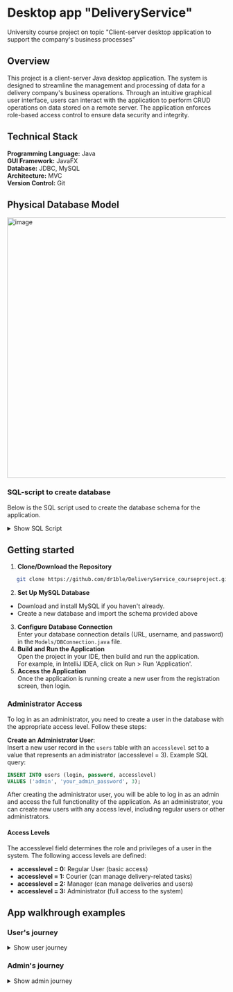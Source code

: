 # Desktop app "DeliveryService"
University course project on topic "Client-server desktop application to support the company's business processes"
## Overview

This project is a client-server Java desktop application. The system is designed to streamline the management and processing of data for a delivery company's business operations. Through an intuitive graphical user interface, users can interact with the application to perform CRUD operations on data stored on a remote server. The application enforces role-based access control to ensure data security and integrity.
## Technical Stack
**Programming Language:** Java <br />
**GUI Framework:** JavaFX <br />
**Database:** JDBC, MySQL <br />
**Architecture:** MVC <br />
**Version Control:** Git

## Physical Database Model
<img src="https://github.com/user-attachments/assets/1e082890-9176-44b7-ba31-715a09c10e4b" alt="image" width="600"/>

### SQL-script to create database
Below is the SQL script used to create the database schema for the application.

<details>
<summary>Show SQL Script</summary>

```sql
CREATE TABLE users(
    id INT UNSIGNED PRIMARY KEY AUTO_INCREMENT,
    login VARCHAR(16) UNIQUE NOT NULL,
    password VARCHAR(256) NOT NULL,
    accesslevel INT UNSIGNED NOT NULL
);

CREATE TABLE delivery_centers(
    id INT UNSIGNED PRIMARY KEY AUTO_INCREMENT,
    name VARCHAR(70) UNIQUE NOT NULL,
    address VARCHAR(90) NOT NULL
);

CREATE TABLE clients(
    id INT UNSIGNED PRIMARY KEY AUTO_INCREMENT,
    name VARCHAR(30) NOT NULL,
    number VARCHAR(11) NOT NULL,
    address VARCHAR(80) NOT NULL,
    nearest_dc_id INT UNSIGNED,
    user_id INT UNSIGNED,
    FOREIGN KEY (nearest_dc_id) REFERENCES delivery_centers(id),
    FOREIGN KEY (user_id) REFERENCES users(id) ON DELETE CASCADE
);

CREATE TABLE packages(
    id INT UNSIGNED PRIMARY KEY AUTO_INCREMENT,
    type_of_delivery BOOLEAN NOT NULL,
    weight VARCHAR(16) NOT NULL,
    status VARCHAR(30) NOT NULL,	
    date_start DATE,
    date_end DATE,
    courier_id INT UNSIGNED,
    sender_id INT UNSIGNED,
    recipient_id INT UNSIGNED,
    departcenter_id INT UNSIGNED,
    FOREIGN KEY (courier_id) REFERENCES couriers(id),
    FOREIGN KEY (sender_id) REFERENCES clients(id) ON DELETE CASCADE,
    FOREIGN KEY (recipient_id) REFERENCES clients(id) ON DELETE CASCADE,
    FOREIGN KEY (departcenter_id) REFERENCES delivery_centers(id),
    FOREIGN KEY (receivingcenter_id) REFERENCES delivery_centers(id)
);

CREATE TABLE couriers(
    id INT UNSIGNED PRIMARY KEY AUTO_INCREMENT,
    name VARCHAR(40) NOT NULL,
    number VARCHAR(11) NOT NULL,
    delivery_center_id INT UNSIGNED,
    user_id INT UNSIGNED,
    FOREIGN KEY (user_id) REFERENCES users(id) ON DELETE CASCADE,
    FOREIGN KEY (delivery_center_id) REFERENCES delivery_centers(id)
);

```
</details>

## Getting started
1. **Clone/Download the Repository**  
```bash
   git clone https://github.com/dr1ble/DeliveryService_courseproject.git
```
2. **Set Up MySQL Database**
- Download and install MySQL if you haven't already.
- Create a new database and import the schema provided above 
3. **Configure Database Connection** <br />
Enter your database connection details (URL, username, and password) in the `Models/DBConnection.java` file.
4. **Build and Run the Application** <br />
Open the project in your IDE, then build and run the application.
 <br />For example, in IntelliJ IDEA, click on Run > Run 'Application'.
5. **Access the Application** <br />
Once the application is running create a new user from the registration screen, then login.

### Administrator Access

To log in as an administrator, you need to create a user in the database with the appropriate access level. 
Follow these steps:

**Create an Administrator User**:  
   Insert a new user record in the `users` table with an `accesslevel` set to a value that represents an administrator (accesslevel = 3).
   Example SQL query:
   ```sql
   INSERT INTO users (login, password, accesslevel) 
   VALUES ('admin', 'your_admin_password', 3);
   ```
After creating the administrator user, you will be able to log in as an admin and access the full functionality of the application. As an administrator, you can create new users with any access level, including regular users or other administrators.

#### Access Levels
The accesslevel field determines the role and privileges of a user in the system. The following access levels are defined:
- **accesslevel = 0:** Regular User (basic access)
- **accesslevel = 1:** Courier (can manage delivery-related tasks)
- **accesslevel = 2:** Manager (can manage deliveries and users)
- **accesslevel = 3:** Administrator (full access to the system)

## App walkhrough examples
### User's journey
<details>
<summary>Show user journey</summary>
    
#### Login & Register
<div style="display: flex; justify-content: center;">
    <img src="https://github.com/user-attachments/assets/5be99594-7487-454c-b1cb-896554dfda64" alt="Login Screen" width="400" height="300"/>
    <img src="https://github.com/user-attachments/assets/d2be4a12-7647-43fb-aa0d-22a84d8d9d1e" alt="Register Screen" width="400" height="300" style="margin-left: 50px;"/>
</div>

#### User dashboard & Profile 
<div style="display: flex; justify-content: center;">
    <img src="https://github.com/user-attachments/assets/ffa13e15-2ba0-470f-ad56-919980675006" alt="User home Screen" width="400" height="300"/>
    <img src="https://github.com/user-attachments/assets/3eb1a3a3-1df6-4e7b-b133-6ea4d668ac57" alt="Register Screen" width="400" height="300" style="margin-left: 50px;"/>
</div>

#### Change User's data & Send package 
<div style="display: flex; justify-content: center;">
    <img src="https://github.com/user-attachments/assets/19011532-959d-4355-b0d0-e75e74b0354d" alt="Change User's data screen" width="400" height="300"/>
    <img src="https://github.com/user-attachments/assets/4ca66271-e47c-473b-88a2-9c0a0dab0abf" alt="Send package Screen" width="400" height="300" style="margin-left: 50px;"/>
</div>

#### Result of creating a dispatch request & My shipments 
<div style="display: flex; justify-content: center;">
    <img src="https://github.com/user-attachments/assets/228ad790-9ecb-4538-a892-3709ce8794f5" alt="Result screen" width="400" height="300"/>
    <img src="https://github.com/user-attachments/assets/64ef8c27-91ba-498d-83b7-d1a860ee389b" alt="Send package Screen" width="400" height="300" style="margin-left: 50px;"/>
</div>
</details>


### Admin's journey
<details>
<summary>Show admin journey</summary>
    
#### Admin dashboard & Control Users table 
<div style="display: flex; justify-content: center;">
    <img src="https://github.com/user-attachments/assets/7a8f2f97-4ad5-4ceb-a076-1adda4fe4a4b" alt="Admin dashboard Screen" width="400" height="300"/>
    <img src="https://github.com/user-attachments/assets/733cdcc2-cce5-49da-80fe-a2f6b35a1c18" alt="Control Users table Screen" width="400" height="300" style="margin-left: 50px;"/>
</div>

#### Add specific user & Result of adding specific user 
<div style="display: flex; justify-content: center;">
    <img src="https://github.com/user-attachments/assets/71a393eb-7cb8-4fca-b56f-89482d77916f" alt="Add specific user Screen" width="400" height="300"/>
    <img src="https://github.com/user-attachments/assets/73726ffc-c501-4f52-96c0-48d6c366f85e" alt="Result of adding specific user Screen" width="400" height="300" style="margin-left: 50px;"/>
</div>

#### Result of adding user in Users table & Result of adding user in Couriers table
<div style="display: flex; justify-content: center;">
    <img src="https://github.com/user-attachments/assets/f0c52eb9-7c53-4a51-aa5a-4c0957462b97" alt="Result of adding user in Users screen" width="400" height="300"/>
    <img src="https://github.com/user-attachments/assets/b373943d-0547-4900-bb03-d3853fdde3d5" alt="Send package Screen" width="400" height="300" style="margin-left: 50px;"/>
</div>
</details>
